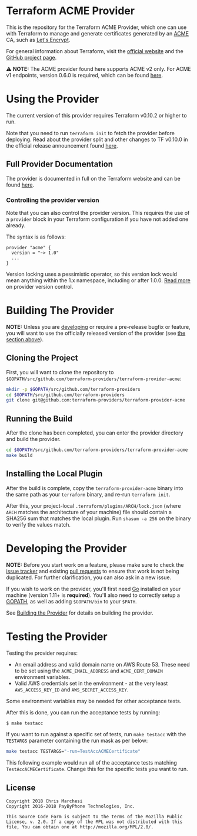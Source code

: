 Terraform ACME Provider
========================

This is the repository for the Terraform ACME Provider, which one can use with
Terraform to manage and generate certificates generated by an [ACME][about-acme]
CA, such as [Let's Encrypt][lets-encrypt].

[about-acme]: https://ietf-wg-acme.github.io/acme/draft-ietf-acme-acme.html
[lets-encrypt]: https://letsencrypt.org

For general information about Terraform, visit the [official
website][terraform-io] and the [GitHub project page][terraform-gh].

[terraform-io]: https://www.terraform.io/
[terraform-gh]: https://github.com/hashicorp/terraform

:warning: **NOTE:** The ACME provider found here supports ACME v2 only.
For ACME v1 endpoints, version 0.6.0 is required, which can be found
[here][release-v0.6.0].

[release-v0.6.0]: https://github.com/vancluever/terraform-provider-acme/releases/tag/v0.6.0

# Using the Provider

The current version of this provider requires Terraform v0.10.2 or higher to
run.

Note that you need to run `terraform init` to fetch the provider before
deploying. Read about the provider split and other changes to TF v0.10.0 in the
official release announcement found [here][tf-0.10-announce].

[tf-0.10-announce]: https://www.hashicorp.com/blog/hashicorp-terraform-0-10/

## Full Provider Documentation

The provider is documented in full on the Terraform website and can be found
[here][tf-acme-docs].

[tf-acme-docs]: https://www.terraform.io/docs/providers/acme/index.html

### Controlling the provider version

Note that you can also control the provider version. This requires the use of a
`provider` block in your Terraform configuration if you have not added one
already.

The syntax is as follows:

```hcl
provider "acme" {
  version = "~> 1.0"
  ...
}
```

Version locking uses a pessimistic operator, so this version lock would mean
anything within the 1.x namespace, including or after 1.0.0. [Read
more][provider-vc] on provider version control.

[provider-vc]: https://www.terraform.io/docs/configuration/providers.html#provider-versions

# Building The Provider

**NOTE:** Unless you are [developing](#developing-the-provider) or require a
pre-release bugfix or feature, you will want to use the officially released
version of the provider (see [the section above](#using-the-provider)).

## Cloning the Project

First, you will want to clone the repository to
`$GOPATH/src/github.com/terraform-providers/terraform-provider-acme`:

```sh
mkdir -p $GOPATH/src/github.com/terraform-providers
cd $GOPATH/src/github.com/terraform-providers
git clone git@github.com:terraform-providers/terraform-provider-acme
```

## Running the Build

After the clone has been completed, you can enter the provider directory and
build the provider.

```sh
cd $GOPATH/src/github.com/terraform-providers/terraform-provider-acme
make build
```

## Installing the Local Plugin

After the build is complete, copy the `terraform-provider-acme` binary into
the same path as your `terraform` binary, and re-run `terraform init`.

After this, your project-local `.terraform/plugins/ARCH/lock.json` (where `ARCH`
matches the architecture of your machine) file should contain a SHA256 sum that
matches the local plugin. Run `shasum -a 256` on the binary to verify the values
match.

# Developing the Provider

**NOTE:** Before you start work on a feature, please make sure to check the
[issue tracker][gh-issues] and existing [pull requests][gh-prs] to ensure that
work is not being duplicated. For further clarification, you can also ask in a
new issue.

[gh-issues]: https://github.com/terraform-providers/terraform-provider-acme/issues
[gh-prs]: https://github.com/terraform-providers/terraform-provider-acme/pulls

If you wish to work on the provider, you'll first need [Go][go-website]
installed on your machine (version 1.11+ is **required**). You'll also need to
correctly setup a [GOPATH][gopath], as well as adding `$GOPATH/bin` to your
`$PATH`.

[go-website]: https://golang.org/
[gopath]: http://golang.org/doc/code.html#GOPATH

See [Building the Provider](#building-the-provider) for details on building the provider.

# Testing the Provider

Testing the provider requires:

* An email address and valid domain name on AWS Route 53. These need to be set
using the `ACME_EMAIL_ADDRESS` and `ACME_CERT_DOMAIN` environment variables.
* Valid AWS credentials set in the environment - at the very least
`AWS_ACCESS_KEY_ID` and `AWS_SECRET_ACCESS_KEY`.

Some environment variables may be needed for other acceptance tests.

After this is done, you can run the acceptance tests by running:

```sh
$ make testacc
```

If you want to run against a specific set of tests, run `make testacc` with the
`TESTARGS` parameter containing the run mask as per below:

```sh
make testacc TESTARGS="-run=TestAccACMECertificate"
```

This following example would run all of the acceptance tests matching
`TestAccACMECertificate`. Change this for the specific tests you want to
run.

## License

```
Copyright 2018 Chris Marchesi
Copyright 2016-2018 PayByPhone Technologies, Inc.

This Source Code Form is subject to the terms of the Mozilla Public
License, v. 2.0. If a copy of the MPL was not distributed with this
file, You can obtain one at http://mozilla.org/MPL/2.0/.
 ```
